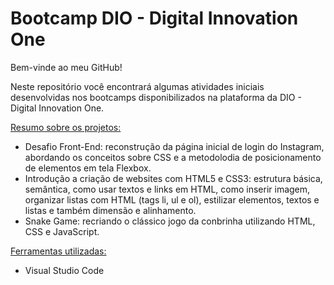 # Bootcamp DIO - Digital Innovation One

Bem-vinde ao meu GitHub!

Neste repositório você encontrará algumas atividades iniciais desenvolvidas nos bootcamps disponibilizados na plataforma da DIO - Digital Innovation One.

<u>Resumo sobre os projetos:</u>

- Desafio Front-End: reconstrução da página inicial de login do Instagram, abordando os conceitos sobre CSS e a metodolodia de posicionamento de elementos em tela Flexbox.
- Introdução a criação de websites com HTML5 e CSS3: estrutura básica, semântica, como usar textos e links em HTML, como inserir imagem, organizar listas com HTML (tags li, ul e ol), estilizar elementos, textos e listas e também dimensão e alinhamento.
- Snake Game: recriando o clássico jogo da conbrinha utilizando HTML, CSS e JavaScript.

<u>Ferramentas utilizadas:</u>

- Visual Studio Code
